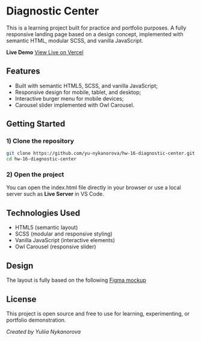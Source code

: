 # Diagnostic Center
This is a learning project built for practice and portfolio purposes. A fully responsive landing page based on a design concept, implemented with semantic HTML, modular SCSS, and vanilla JavaScript.

**Live Demo**
[View Live on Vercel](https://hw-16-diagnostic-center.vercel.app/)

## Features
- Built with semantic HTML5, SCSS, and vanilla JavaScript;
- Responsive design for mobile, tablet, and desktop;
- Interactive burger menu for mobile devices;
- Carousel slider implemented with Owl Carousel.

## Getting Started
### 1) Clone the repository
```bash
git clone https://github.com/yu-nykanorova/hw-16-diagnostic-center.git
cd hw-16-diagnostic-center
```
### 2) Open the project
You can open the index.html file directly in your browser or use a local server such as **Live Server** in VS Code.

## Technologies Used
- HTML5 (semantic layout)
- SCSS (modular and responsive styling)
- Vanilla JavaScript (interactive elements)
- Owl Carousel (responsive slider)

## Design
The layout is fully based on the following [Figma mockup](https://www.figma.com/design/qIregiEt35clBx5MWM7eQD/Free-Diagnostic-Center-Landing-Page-Design--Community---Copy-?node-id=1-16&p=f&t=1ieaZRpvVhxUmuIY-0)

## License
This project is open source and free to use for learning, experimenting, or portfolio demonstration.

*Created by Yuliia Nykanorova*